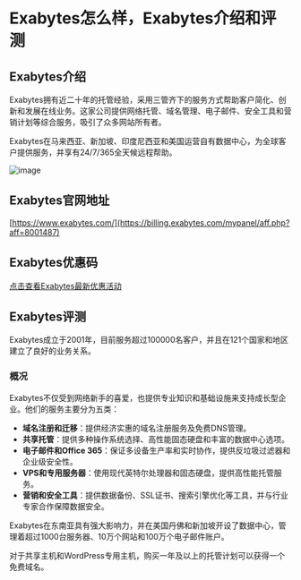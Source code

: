 # Exabytes怎么样，Exabytes介绍和评测

## Exabytes介绍
Exabytes拥有近二十年的托管经验，采用三管齐下的服务方式帮助客户简化、创新和发展在线业务。这家公司提供网络托管、域名管理、电子邮件、安全工具和营销计划等综合服务，吸引了众多网站所有者。

Exabytes在马来西亚、新加坡、印度尼西亚和美国运营自有数据中心，为全球客户提供服务，并享有24/7/365全天候远程帮助。

![image](https://github.com/brenerberthx/Exabytes/assets/167595875/74b8f77d-6770-45a0-b4d0-4a4ebcbf254e)

## Exabytes官网地址
[https://www.exabytes.com/](https://billing.exabytes.com/mypanel/aff.php?aff=8001487)

## Exabytes优惠码
[点击查看Exabytes最新优惠活动](https://billing.exabytes.com/mypanel/aff.php?aff=8001487)

## Exabytes评测
Exabytes成立于2001年，目前服务超过100000名客户，并且在121个国家和地区建立了良好的业务关系。

### 概况
Exabytes不仅受到网络新手的喜爱，也提供专业知识和基础设施来支持成长型企业。他们的服务主要分为五类：

- **域名注册和迁移**：提供经济实惠的域名注册服务及免费DNS管理。
- **共享托管**：提供多种操作系统选择、高性能固态硬盘和丰富的数据中心选项。
- **电子邮件和Office 365**：保证多设备生产率和实时协作，提供反垃圾过滤器和企业级安全性。
- **VPS和专用服务器**：使用现代英特尔处理器和固态硬盘，提供高性能托管服务。
- **营销和安全工具**：提供数据备份、SSL证书、搜索引擎优化等工具，并与行业专家合作保障数据安全。

Exabytes在东南亚具有强大影响力，并在美国丹佛和新加坡开设了数据中心，管理着超过1000台服务器、10万个网站和100万个电子邮件账户。

对于共享主机和WordPress专用主机，购买一年及以上的托管计划可以获得一个免费域名。

